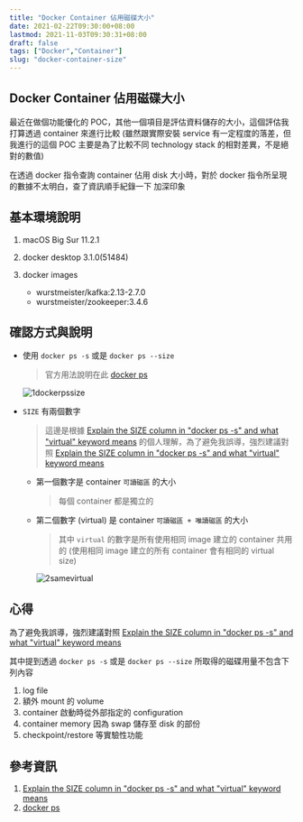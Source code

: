 ```yaml
---
title: "Docker Container 佔用磁碟大小"
date: 2021-02-22T09:30:00+08:00
lastmod: 2021-11-03T09:30:31+08:00
draft: false
tags: ["Docker","Container"]
slug: "docker-container-size"
---
```


## Docker Container 佔用磁碟大小

最近在做個功能優化的 POC，其他一個項目是評估資料儲存的大小，這個評估我打算透過 container 來進行比較 (雖然跟實際安裝 service 有一定程度的落差，但我進行的這個 POC 主要是為了比較不同 technology stack 的相對差異，不是絕對的數值)

在透過 docker 指令查詢 container 佔用 disk 大小時，對於 docker 指令所呈現的數據不太明白，查了資訊順手紀錄一下  加深印象

## 基本環境說明

1. macOS Big Sur 11.2.1
2. docker desktop 3.1.0(51484)
3. docker images

    - wurstmeister/kafka:2.13-2.7.0
    - wurstmeister/zookeeper:3.4.6

## 確認方式與說明

- 使用 `docker ps -s` 或是 `docker ps --size`

    > 官方用法說明在此 [docker ps](https://docs.docker.com/engine/reference/commandline/ps/)

    ![1dockerpssize](https://user-images.githubusercontent.com/3851540/108661974-2ff97d80-7508-11eb-938a-9aeed80c6cfc.png)

- `SIZE` 有兩個數字

    > 這邊是根據 [Explain the SIZE column in "docker ps -s" and what "virtual" keyword means](https://github.com/docker/docker.github.io/issues/1520#issuecomment-305179362) 的個人理解，為了避免我誤導，強烈建議對照 [Explain the SIZE column in "docker ps -s" and what "virtual" keyword means](https://github.com/docker/docker.github.io/issues/1520#issuecomment-305179362)

    - 第一個數字是 container `可讀磁區` 的大小

        > 每個 container 都是獨立的

    - 第二個數字 (virtual) 是 container `可讀磁區 + 唯讀磁區` 的大小

        > 其中 `virtual` 的數字是所有使用相同 image 建立的 container 共用的 (使用相同 image 建立的所有 container 會有相同的 virtual size)

        ![2samevirtual](https://user-images.githubusercontent.com/3851540/108662202-c9c12a80-7508-11eb-9fe7-ac8e404f1812.png)

## 心得

為了避免我誤導，強烈建議對照 [Explain the SIZE column in "docker ps -s" and what "virtual" keyword means](https://github.com/docker/docker.github.io/issues/1520#issuecomment-305179362)

其中提到透過 `docker ps -s` 或是 `docker ps --size` 所取得的磁碟用量不包含下列內容

1. log file
2. 額外 mount 的 volume
3. container 啟動時從外部指定的 configuration
4. container memory 因為 swap 儲存至 disk 的部份
5. checkpoint/restore 等實驗性功能

## 參考資訊

1. [Explain the SIZE column in "docker ps -s" and what "virtual" keyword means](https://github.com/docker/docker.github.io/issues/1520#issuecomment-305179362)
2. [docker ps](https://docs.docker.com/engine/reference/commandline/ps/)
